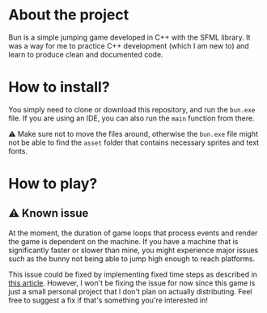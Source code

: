 # About the project

Bun is a simple jumping game developed in C++ with the SFML library. 
It was a way for me to practice C++ development (which I am new to) and learn to produce clean and documented code.

# How to install?
You simply need to clone or download this repository, and run the `bun.exe` file. 
If you are using an IDE, you can also run the `main` function from there.

:warning: Make sure not to move the files around, otherwise the `bun.exe` file 
might not be able to find the `asset` folder that contains necessary sprites and text fonts.

# How to play?

## :warning: Known issue
At the moment, the duration of game loops that process events and render the game is dependent on the machine.
If you have a machine that is significantly faster or slower than mine, you might experience major issues such as the bunny not being able to jump high enough to reach platforms.

This issue could be fixed by implementing fixed time steps as described in [this article](https://subscription.packtpub.com/book/game+development/9781849696845/1/ch01lvl1sec11/game-loops-and-frames).
However, I won't be fixing the issue for now since this game is just a small personal project that I don't plan on actually distributing.
Feel free to suggest a fix if that's something you're interested in!